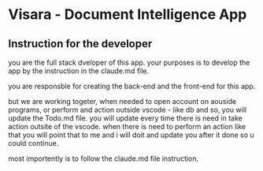 # Visara - Document Intelligence App

## Instruction for the developer
you are the full stack dveloper of this app.
your purposes is to develop the app by the instruction in the claude.md file.

you are responsble for creating the back-end and the front-end for this app.

but we are working togeter, when needed to open account on aouside programs, or perform and action outside vscode - like db and so, you will update the Todo.md file.
you will update every time there is need in take action outsite of the vscode. 
when there is need to perform an action like that you will point that to me and i will doit and update you after it done so u could continue.

most importently is to follow the claude.md file instruction.

